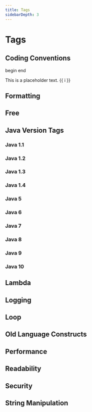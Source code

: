 ```yaml
---
title: Tags
sidebarDepth: 3
---
```


# Tags

## Coding Conventions

begin 
<Tag tag-name="Free" />
end

This is a placeholder text. <span v-for="i in 3">{{ i }} </span>

## Formatting
## Free
## Java Version Tags
### Java 1.1
### Java 1.2 
### Java 1.3
### Java 1.4
### Java 5
### Java 6
### Java 7
### Java 8
### Java 9
### Java 10
## Lambda
## Logging
## Loop
## Old Language Constructs
## Performance
## Readability
## Security
## String Manipulation